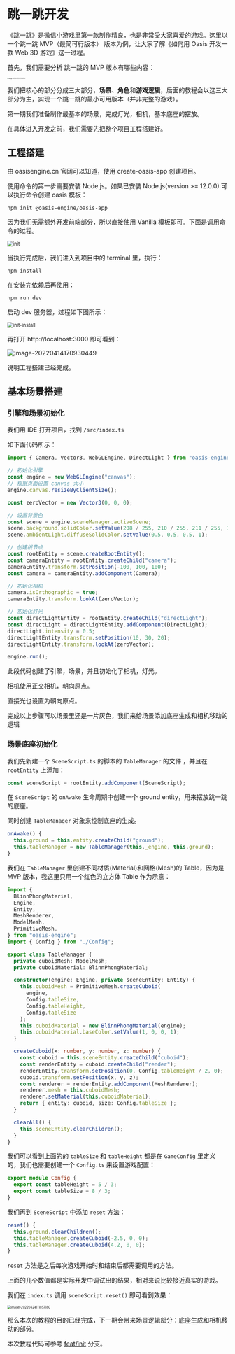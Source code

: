 # 跳一跳开发

《跳一跳》是微信小游戏里第一款制作精良，也是非常受大家喜爱的游戏。这里以一个跳一跳 MVP（最简可行版本） 版本为例，让大家了解《如何用 Oasis 开发一款 Web 3D 游戏》这一过程。

首先，我们需要分析 跳一跳的 MVP 版本有哪些内容：

<img src="https://gw.alipayobjects.com/zos/OasisHub/0e1da064-1a75-442c-b209-96f9fb35d38d/image-20220411200354354.png" alt="image-20220411200354354" style="zoom:20%;" />

我们把核心的部分分成三大部分，**场景**、**角色**和**游戏逻辑**，后面的教程会以这三大部分为主，实现一个跳一跳的最小可用版本（并非完整的游戏）。

第一期我们准备制作最基本的场景，完成灯光，相机，基本底座的摆放。

在具体进入开发之前，我们需要先把整个项目工程搭建好。

## 工程搭建

由 oasisengine.cn 官网可以知道，使用 create-oasis-app 创建项目。

使用命令的第一步需要安装 Node.js。如果已安装 Node.js(version >= 12.0.0) 可以执行命令创建 oasis 模板：

```shell
npm init @oasis-engine/oasis-app
```

因为我们无需额外开发前端部分，所以直接使用 Vanilla 模板即可。下面是调用命令的过程。

<img src="https://gw.alipayobjects.com/zos/OasisHub/93ac04b6-4319-455d-9258-3cfd0041291a/init.gif" alt="init" style="zoom: 80%;" />

当执行完成后，我们进入到项目中的 terminal 里，执行：

```
npm install
```

在安装完依赖后再使用：

```shell
npm run dev
```

启动 dev 服务器，过程如下图所示：

<img src="https://gw.alipayobjects.com/zos/OasisHub/c97211af-5f18-46ba-8966-166cba9424df/init-install.gif" alt="init-install" style="zoom:80%;" />

再打开 http://localhost:3000 即可看到：

![image-20220414170930449](https://gw.alipayobjects.com/zos/OasisHub/c267e5c1-7ab7-430d-ad96-8328a4839544/image-20220414170930449.png)

说明工程搭建已经完成。

## 基本场景搭建

### 引擎和场景初始化

我们用 IDE 打开项目，找到 `/src/index.ts`

如下面代码所示：

```typescript
import { Camera, Vector3, WebGLEngine, DirectLight } from "oasis-engine";

// 初始化引擎
const engine = new WebGLEngine("canvas");
// 根据页面设置 canvas 大小
engine.canvas.resizeByClientSize();

const zeroVector = new Vector3(0, 0, 0);

// 设置背景色
const scene = engine.sceneManager.activeScene;
scene.background.solidColor.setValue(208 / 255, 210 / 255, 211 / 255, 1);
scene.ambientLight.diffuseSolidColor.setValue(0.5, 0.5, 0.5, 1);

// 创建根节点
const rootEntity = scene.createRootEntity();
const cameraEntity = rootEntity.createChild("camera");
cameraEntity.transform.setPosition(-100, 100, 100);
const camera = cameraEntity.addComponent(Camera);

// 初始化相机
camera.isOrthographic = true;
cameraEntity.transform.lookAt(zeroVector);

// 初始化灯光
const directLightEntity = rootEntity.createChild("directLight");
const directLight = directLightEntity.addComponent(DirectLight);
directLight.intensity = 0.5;
directLightEntity.transform.setPosition(10, 30, 20);
directLightEntity.transform.lookAt(zeroVector);

engine.run();
```

此段代码创建了引擎，场景，并且初始化了相机，灯光。

相机使用正交相机，朝向原点。

直接光也设置为朝向原点。

完成以上步骤可以场景里还是一片灰色，我们来给场景添加底座生成和相机移动的逻辑

### 场景底座初始化

我们先新建一个 `SceneScript.ts` 的脚本的 `TableManager` 的文件 ，并且在 `rootEntity` 上添加：

```typescript
const sceneScript = rootEntity.addComponent(SceneScript);
```

在 `SceneScript` 的 `onAwake` 生命周期中创建一个 ground entity，用来摆放跳一跳的底座。

同时创建 `TableManager` 对象来控制底座的生成。

```typescript
onAwake() {
  this.ground = this.entity.createChild("ground");
  this.tableManager = new TableManager(this._engine, this.ground);
}
```

我们在 `TableManager` 里创建不同材质(Material)和网格(Mesh)的 Table，因为是 MVP 版本，我这里只用一个红色的立方体 Table 作为示意：

```typescript
import {
  BlinnPhongMaterial,
  Engine,
  Entity,
  MeshRenderer,
  ModelMesh,
  PrimitiveMesh,
} from "oasis-engine";
import { Config } from "./Config";

export class TableManager {
  private cuboidMesh: ModelMesh;
  private cuboidMaterial: BlinnPhongMaterial;

  constructor(engine: Engine, private sceneEntity: Entity) {
    this.cuboidMesh = PrimitiveMesh.createCuboid(
      engine,
      Config.tableSize,
      Config.tableHeight,
      Config.tableSize
    );
    this.cuboidMaterial = new BlinnPhongMaterial(engine);
    this.cuboidMaterial.baseColor.setValue(1, 0, 0, 1);
  }

  createCuboid(x: number, y: number, z: number) {
    const cuboid = this.sceneEntity.createChild("cuboid");
    const renderEntity = cuboid.createChild("render");
    renderEntity.transform.setPosition(0, Config.tableHeight / 2, 0);
    cuboid.transform.setPosition(x, y, z);
    const renderer = renderEntity.addComponent(MeshRenderer);
    renderer.mesh = this.cuboidMesh;
    renderer.setMaterial(this.cuboidMaterial);
    return { entity: cuboid, size: Config.tableSize };
  }

  clearAll() {
    this.sceneEntity.clearChildren();
  }
}
```

我们可以看到上面的的 `tableSize` 和 `tableHeight` 都是在 `GameConfig` 里定义的，我们也需要创建一个 `Config.ts` 来设置游戏配置：

```typescript
export module Config {
  export const tableHeight = 5 / 3;
  export const tableSize = 8 / 3;
}
```

我们再到 `SceneScript` 中添加 `reset` 方法：

```typescript
reset() {
  this.ground.clearChildren();
  this.tableManager.createCuboid(-2.5, 0, 0);
  this.tableManager.createCuboid(4.2, 0, 0);
}
```

`reset` 方法是之后每次游戏开始时和结束后都需要调用的方法。

上面的几个数值都是实际开发中调试出的结果，相对来说比较接近真实的游戏。

我们在 `index.ts` 调用 `sceneScript.reset()` 即可看到效果：

<img src="https://gw.alipayobjects.com/zos/OasisHub/421c96e6-279d-45f8-8a29-c7ea6fe6363e/image-20220424111857180.png" alt="image-20220424111857180" style="zoom:50%;" />

那么本次的教程的目的已经完成，下一期会带来场景逻辑部分：底座生成和相机移动的部分。

本次教程代码可参考 [feat/init](https://github.com/gz65555/jump-game/tree/feat/init) 分支。
